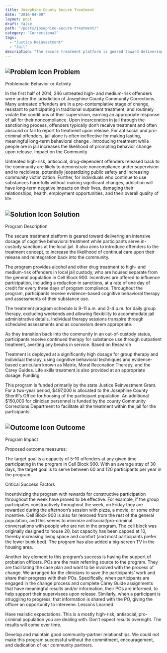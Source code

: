 ```yaml
---
title: Josephine County Secure Treatment
date: "2016-04-08"
layout: post
draft: false
path: "/posts/josephine-secure-treatment/"
category: "Correctional"
tags:
  - "Justice Reinvestment"
  - "Jail"
description: "The secure treatment platform is geared toward delivering an intensive dosage of cognitive behavioral treatment while participants serve in-custody sanctions at the local jail."
---
```

## ![Problem Icon](https://github.com/google/material-design-icons/raw/master/alert/1x_web/ic_error_outline_black_48dp.png "Problem") Problem

Problematic Behavior or Activity

In the first half of 2014, 246 untreated high- and medium-risk offenders were under the jurisdiction of Josephine County Community Corrections. Many untreated offenders are in a pre-contemplative stage of change, resistant to participating in traditional outpatient treatment, and routinely violate the conditions of their supervision, earning an appropriate response of jail for their noncompliance. Upon incarceration in jail through the sanctioning process, offenders typically don’t receive treatment and often abscond or fail to report to treatment upon release. For antisocial and pro-criminal offenders, jail alone is often ineffective for making lasting, meaningful long-term behavioral change . Introducing treatment while people are in jail increases the likelihood of prompting behavior change upon release.
Impact on the Community

Untreated high-risk, antisocial, drug-dependent offenders released back to the community are likely to demonstrate noncompliance under supervision and to recidivate, potentially jeopardizing public safety and increasing community victimization. Further, for individuals who continue to use substances harmfully without making significant changes, addiction will have long-term negative impacts on their lives, damaging their relationships, health, employment opportunities, and their overall quality of life.
## ![Solution Icon](https://github.com/google/material-design-icons/raw/master/action/1x_web/ic_lightbulb_outline_black_48dp.png "Solution") Solution
Program Description

The secure treatment platform is geared toward delivering an intensive dosage of cognitive behavioral treatment while participants serve in-custody sanctions at the local jail. It also aims to introduce offenders to the treatment concept, to increase the likelihood of continual care upon their release and reintegration back into the community.

The program provides alcohol and other drug treatment to high- and medium-risk offenders in local jail custody, who are housed separate from the general population in Cell Block 900. Incentives are offered to influence participation, including a reduction in sanctions, at a rate of one day of credit for every three days of program compliance. Throughout the program, participants receive evidence-based cognitive behavioral therapy and assessments of their substance use.

The treatment program schedule is 9-11 a.m. and 2-4 p.m. for daily group therapy, excluding weekends and allowing flexibility to accommodate jail administrative details. Individual therapy sessions transpire through scheduled assessments and as counselors deem appropriate.

As they transition back into the community in an out-of-custody status, participants receive continued therapy for substance use through outpatient treatment, averting any breaks in service.
Based on Research

Treatment is deployed at a significantly high dosage for group therapy and individual therapy, using cognitive behavioral techniques and evidence-based curriculum known as Matrix, Moral Reconation Therapy, and the Carey Guides. Life skills treatment is also provided at an appropriate dosage.
Funding

This program is funded primarily by the state Justice Reinvestment Grant. For a two-year period, $497,000 is allocated to the Josephine County Sheriff’s Office for housing of the participant population. An additional $150,000 for clinician personnel is funded by the county Community Corrections Department to facilitate all the treatment within the jail for the participants.
## ![Outcome Icon](https://github.com/google/material-design-icons/raw/master/action/1x_web/ic_view_list_black_48dp.png "Outcome") Outcome
Program Impact

Proposed outcome measures:

The target goal is a capacity of 5-10 offenders at any given time participating in the program in Cell Block 900. With an average stay of 30 days, the target goal is to serve between 60 and 120 participants per year in the program.

Critical Success Factors

Incentivizing the program with rewards for constructive participation throughout the week have proved to be effective. For example, if the group participates constructively throughout the week, on Friday they are rewarded during the afternoon’s session with pizza, a movie, or some other incentive. Cell Block 900 is also far removed from the rest of the general population, and this seems to minimize antisocial/pro-criminal conversations with people who are not in the program. The cell block was originally designed to house 20, but capacity has been capped at 10, thereby increasing living space and comfort (and most participants prefer the lower bunk bed). The program has also added a big-screen TV in the housing area.

Another key element to this program’s success is having the support of probation officers. POs are the main referring source to the program. They are facilitating the case plan and want to be involved with the process of change. We arranged for the clinicians to save the participants’ work and share their progress with their POs. Specifically, when participants are engaged in the change process and complete Carey Guide assignments that have meaningful results and/or information, their POs are informed, to help support their supervisees upon release. Similarly, when a participant is struggling to progress, that information is shared with the PO, giving the officer an opportunity to intervene.
Lessons Learned

Have realistic expectations. This is a mostly high-risk, antisocial, pro-criminal population you are dealing with. Don’t expect results overnight. The results will come over time.

Develop and maintain good community-partner relationships. We could not make this program successful without the commitment, encouragement, and dedication of our community partners.